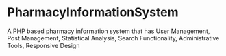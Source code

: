# PharmacyInformationSystem
A PHP based pharmacy information system that has User Management, Post Management, Statistical Analysis, Search Functionality, Administrative Tools, Responsive Design
